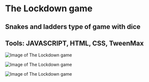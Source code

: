 # The Lockdown game

## Snakes and ladders type of game with dice

## Tools: JAVASCRIPT, HTML, CSS, TweenMax

![Image of The Lockdown game](https://github.com/BojoZahariev/TheLockdownGame/blob/master/images/Capture1.PNG)

![Image of The Lockdown game](https://github.com/BojoZahariev/TheLockdownGame/blob/master/images/Capture2.PNG)

![Image of The Lockdown game](https://github.com/BojoZahariev/TheLockdownGame/blob/master/images/Capture3.PNG)
